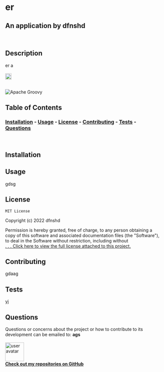 
  # <Your-Project-Title>er
  ## An application by dfnshd 
  &nbsp;&nbsp;
  ## Description  
  er a  
  &nbsp;  
  [<img src="https://img.shields.io/badge/license-MIT License-blueviolet" alt="user avatar" height="20"/>](#license)  
  &nbsp;  
    
  ![Apache Groovy](https://img.shields.io/badge/Apache%20Groovy-4298B8.svg?style=for-the-badge&logo=Apache+Groovy&logoColor=white)   
  ## Table of Contents
  ### [Installation](#installation)  - [Usage](#usage) - [License](#license) - [Contributing](#contributing) - [Tests](#tests) - [Questions](#questions)
  &nbsp;
  ## Installation
  
  ## Usage
  gdsg
  ## License
  
    MIT License

Copyright (c) 2022 dfnshd

Permission is hereby granted, free of charge, to any person obtaining a copy
of this software and associated documentation files (the "Software"), to deal
in the Software without restriction, including without   
    [ . . . Click here to view the full license attached to this project.](license.txt)  
  ## Contributing
  gdaag
  ## Tests
  yj
  ## Questions
  Questions or concerns about the project or how to contribute to its development can be emailed to: **ags**  
  &nbsp;  
  <img src="https://github.com/dfnshd.png" alt="user avatar" width="60"/>  
  **[Check out my repositories on GitHub](https://github.com/dfnshd)**
    